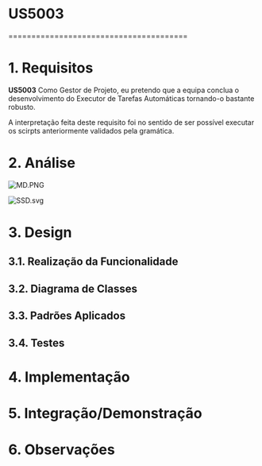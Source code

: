 # US5003
=======================================


# 1. Requisitos

**US5003** Como Gestor de Projeto, eu pretendo que a equipa conclua o desenvolvimento do Executor de Tarefas Automáticas tornando-o bastante robusto.

A interpretação feita deste requisito foi no sentido de ser possível executar os scirpts anteriormente validados pela gramática.

# 2. Análise

![MD.PNG](MD.PNG)

![SSD.svg](SSD.svg)

# 3. Design

## 3.1. Realização da Funcionalidade

## 3.2. Diagrama de Classes

## 3.3. Padrões Aplicados

## 3.4. Testes 


# 4. Implementação


# 5. Integração/Demonstração


# 6. Observações





